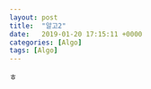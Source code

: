 ```yaml
---
layout: post
title:  "알고2"
date:   2019-01-20 17:15:11 +0000
categories: [Algo]
tags: [Algo]
---
```

ㅎ
